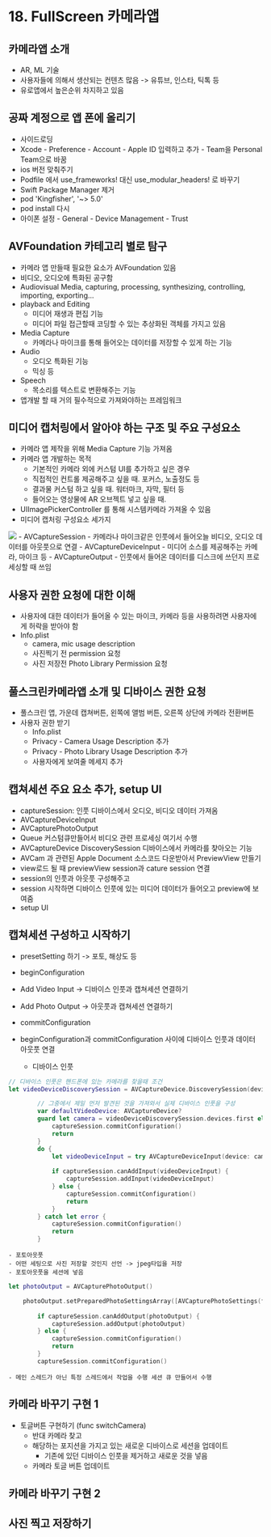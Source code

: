 # 18. FullScreen 카메라앱

## 카메라앱 소개
- AR, ML 기술
- 사용자들에 의해서 생산되는 컨텐츠 많음 -> 유튜브, 인스타, 틱톡 등
- 유로앱에서 높은순위 차지하고 있음

## 공짜 계정으로 앱 폰에 올리기
- 사이드로딩
- Xcode - Preference - Account - Apple ID 입력하고 추가 - Team을 Personal Team으로 바꿈
- ios 버전 맞춰주기
- Podfile 에서 use_frameworks! 대신 use_modular_headers! 로 바꾸기
- Swift Package Manager 제거
- pod 'Kingfisher', '~> 5.0'
- pod install 다시
- 아이폰 설정 - General - Device Management - Trust

## AVFoundation 카테고리 별로 탐구
- 카메라 앱 만들때 필요한 요소가 AVFoundation 있음
- 비디오, 오디오에 특화된 공구함
- Audiovisual Media, capturing, processing, synthesizing, controlling, importing, exporting...
- playback and Editing 
    - 미디어 재생과 편집 기능
    - 미디어 파일 접근할때 코딩할 수 있는 추상화된 객체를 가지고 있음
- Media Capture
    - 카메라나 마이크를 통해 들어오는 데이터를 저장할 수 있게 하는 기능
- Audio
    - 오디오 특화된 기능
    - 믹싱 등
- Speech
    - 목소리를 텍스트로 변환해주는 기능
- 앱개발 할 때 거의 필수적으로 가져와야하는 프레임워크

## 미디어 캡처링에서 알아야 하는 구조 및 주요 구성요소
- 카메라 앱 제작을 위해 Media Capture 기능 가져옴
- 카메라 앱 개발하는 목적
    - 기본적인 카메라 외에 커스텀 UI를 추가하고 싶은 경우
    - 직접적인 컨트롤 제공해주고 싶을 때. 포커스, 노출정도 등
    - 결과물 커스텀 하고 싶을 때. 워터마크, 자막, 필터 등
    - 들어오는 영상물에 AR 오브젝트 넣고 싶을 때.
- UIImagePickerController 를 통해 시스템카메라 가져올 수 있음
- 미디어 캡처링 구성요소 세가지
<image src="Resource/MediaCapture.png" >
    - AVCaptureSession
        - 카메라나 마이크같은 인풋에서 들어오늘 비디오, 오디오 데이터를 아웃풋으로 연결
    - AVCaptureDeviceInput
        - 미디어 소스를 제공해주는 카메라, 마이크 등
    - AVCaptureOutput
        - 인풋에서 들어온 데이터를 디스크에 쓰던지 프로세싱할 때 쓰임

## 사용자 권한 요청에 대한 이해
- 사용자에 대한 데이터가 들어올 수 있는 마이크, 카메라 등을 사용하려면 사용자에게 허락을 받아야 함
- Info.plist
    - camera, mic usage description
    - 사진찍기 전 permission 요청
    - 사진 저장전 Photo Library Permission 요청

## 풀스크린카메라앱 소개 및 디바이스 권한 요청
- 풀스크린 앱, 가운데 캡쳐버튼, 왼쪽에 앨범 버튼, 오른쪽 상단에 카메라 전환버튼
- 사용자 권한 받기 
    - Info.plist
    - Privacy - Camera Usage Description 추가
    - Privacy - Photo Library Usage Description 추가
    - 사용자에게 보여줄 메세지 추가

## 캡쳐세션 주요 요소 추가, setup UI
- captureSession: 인풋 디바이스에서 오디오, 비디오 데이터 가져옴
- AVCaptureDeviceInput
- AVCapturePhotoOutput
- Queue 커스텀큐만들어서 비디오 관련 프로세싱 여기서 수행
- AVCaptureDevice DiscoverySession 디바이스에서 카메라를 찾아오는 기능
- AVCam 과 관련된 Apple Document 소스코드 다운받아서 PreviewView 만들기
- view로드 될 때 previewView session과 cature session 연결
- session의 인풋과 아웃풋 구성해주고
- session 시작하면 디바이스 인풋에 있는 미디어 데이터가 들어오고 preview에 보여줌
- setup UI

## 캡쳐세션 구성하고 시작하기
- presetSetting 하기 -> 포토, 해상도 등
- beginConfiguration
- Add Video Input -> 디바이스 인풋과 캡쳐세션 연결하기
- Add Photo Output -> 아웃풋과 캡쳐세션 연결하기
- commitConfiguration

- beginConfiguration과 commitConfiguration 사이에 디바이스 인풋과 데이터 아웃풋 연결
    - 디바이스 인풋

```Swift
// 디바이스 인풋은 핸드폰에 있는 카메라를 찾을때 조건
let videoDeviceDiscoverySession = AVCaptureDevice.DiscoverySession(deviceTypes: [.builtInDualCamera, .builtInWideAngleCamera, .builtInTrueDepthCamera], mediaType: .video, position: .unspecified)

        // 그중에서 제일 먼저 발견된 것을 가져와서 실제 디바이스 인풋을 구성
        var defaultVideoDevice: AVCaptureDevice?
        guard let camera = videoDeviceDiscoverySession.devices.first else {
            captureSession.commitConfiguration()
            return
        }
        do {
            let videoDeviceInput = try AVCaptureDeviceInput(device: camera)
            
            if captureSession.canAddInput(videoDeviceInput) {
                captureSession.addInput(videoDeviceInput)
            } else {
                captureSession.commitConfiguration()
                return
            }
        } catch let error {
            captureSession.commitConfiguration()
            return
        }
```

    - 포토아웃풋
    - 어떤 세팅으로 사진 저장할 것인지 선언 -> jpeg타입을 저장
    - 포토아웃풋을 세션에 넣음

```Swift
let photoOutput = AVCapturePhotoOutput()

    photoOutput.setPreparedPhotoSettingsArray([AVCapturePhotoSettings(format: [AVVideoCodecKey: AVVideoCodecType.jpeg])], completionHandler: nil)
        
        if captureSession.canAddOutput(photoOutput) {
            captureSession.addOutput(photoOutput)
        } else {
            captureSession.commitConfiguration()
            return
        }
        captureSession.commitConfiguration()

```

    - 메인 스레드가 아닌 특정 스레드에서 작업을 수행 세션 큐 만들어서 수행

## 카메라 바꾸기 구현 1
- 토글버튼 구현하기 (func switchCamera)
    - 반대 카메라 찾고
    - 해당하는 포지션을 가지고 있는 새로운 디바이스로 세션을 업데이트
        - 기존에 있던 디바이스 인풋을 제거하고 새로운 것을 넣음
    - 카메라 토글 버튼 업데이트

## 카메라 바꾸기 구현 2

## 사진 찍고 저장하기

